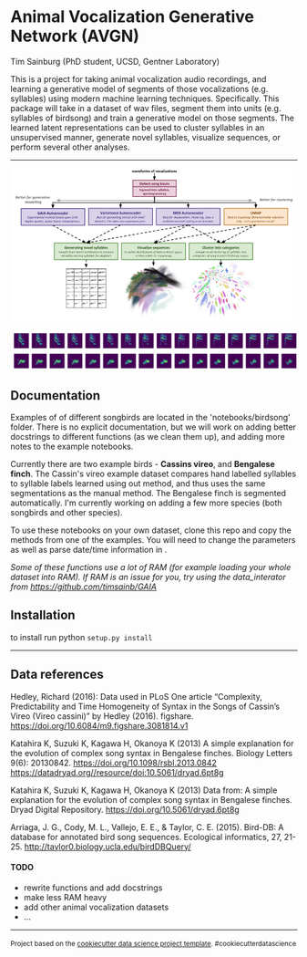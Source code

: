 
Animal Vocalization Generative Network (AVGN)
==============================

Tim Sainburg (PhD student, UCSD, Gentner Laboratory)

This is a project for taking animal vocalization audio recordings, and learning a generative model of segments of those vocalizations (e.g. syllables) using modern machine learning techniques. Specifically. This package will take in a dataset of wav files, segment them into units (e.g. syllables of birdsong) and train a generative model on those segments. The learned latent representations can be used to cluster syllables in an unsupervised manner, generate novel syllables, visualize sequences, or perform several other analyses.

---


![description](src_img/animalvocalizationfigure.png)

![description](src_img/bengalesefinchInterp.png)
![description](src_img/cassinsInterp.png)


Documentation
------------
Examples of of different songbirds are located in the 'notebooks/birdsong' folder. There is no explicit documentation, but we will work on adding better docstrings to different functions (as we clean them up), and adding more notes to the example notebooks.

Currently there are two example birds - **Cassins vireo**, and **Bengalese finch**. The Cassin's vireo example dataset compares hand labelled syllables to syllable labels learned using out method, and thus uses the same segmentations as the manual method. The Bengalese finch is segmented automatically. I'm currently working on adding a few more species (both songbirds and other species).

To use these notebooks on your own dataset, clone this repo and copy the methods from one of the examples. You will need to change the parameters as well as parse date/time information in .

*Some of these functions use a lot of RAM (for example loading your whole dataset into RAM). If RAM is an issue for you, try using the data_interator from https://github.com/timsainb/GAIA*

Installation
------------

to install run python `setup.py install`

---


Data references
------------

Hedley, Richard (2016): Data used in PLoS One article “Complexity, Predictability and Time Homogeneity of Syntax in the Songs of Cassin’s Vireo (Vireo cassini)” by Hedley (2016). figshare. https://doi.org/10.6084/m9.figshare.3081814.v1

Katahira K, Suzuki K, Kagawa H, Okanoya K (2013) A simple explanation for the evolution of complex song syntax in Bengalese finches. Biology Letters 9(6): 20130842. https://doi.org/10.1098/rsbl.2013.0842  https://datadryad.org//resource/doi:10.5061/dryad.6pt8g

Katahira K, Suzuki K, Kagawa H, Okanoya K (2013) Data from: A simple explanation for the evolution of complex song syntax in Bengalese finches. Dryad Digital Repository. https://doi.org/10.5061/dryad.6pt8g

Arriaga, J. G., Cody, M. L., Vallejo, E. E., & Taylor, C. E. (2015). Bird-DB: A database for annotated bird song sequences. Ecological informatics, 27, 21-25. http://taylor0.biology.ucla.edu/birdDBQuery/

#### TODO
- rewrite functions and add docstrings
- make less RAM heavy
- add other animal vocalization datasets
- ...


------------

<p><small>Project based on the <a target="_blank" href="https://drivendata.github.io/cookiecutter-data-science/">cookiecutter data science project template</a>. #cookiecutterdatascience</small></p>
